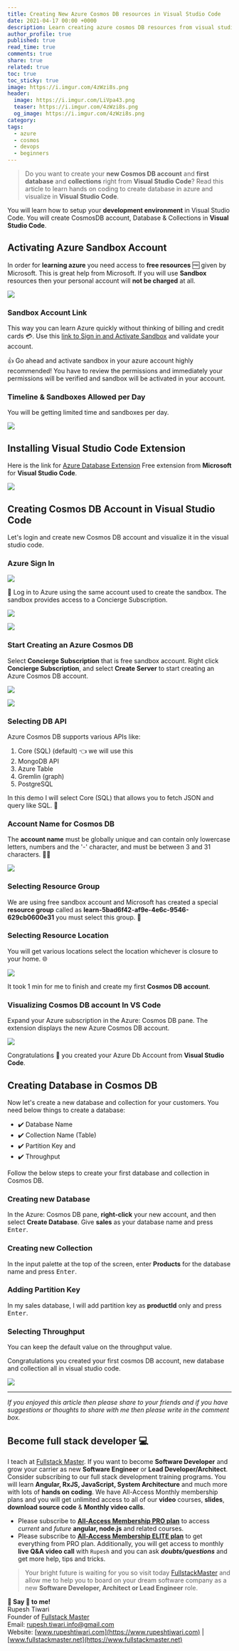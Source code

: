 ```yaml
---
title: Creating New Azure Cosmos DB resources in Visual Studio Code
date: 2021-04-17 00:00 +0000
description: Learn creating azure cosmos DB resources from visual studio code
author_profile: true
published: true
read_time: true
comments: true
share: true
related: true
toc: true
toc_sticky: true
image: https://i.imgur.com/4zWzi8s.png
header:
  image: https://i.imgur.com/LiVpa43.png
  teaser: https://i.imgur.com/4zWzi8s.png
  og_image: https://i.imgur.com/4zWzi8s.png
category:
tags:
  - azure
  - cosmos
  - devops
  - beginners
---
```


> Do you want to create your **new Cosmos DB account** and **first database** and **collections** right from **Visual Studio Code**? Read this article to learn hands on coding to create database in azure and visualize in **Visual Studio Code**.

You will learn how to setup your **development environment** in Visual Studio Code. You will create CosmosDB account, Database & Collections in **Visual Studio Code**.

## Activating Azure Sandbox Account

In order for **learning azure** you need access to **free resources** 🆓 given by Microsoft. This is great help from Microsoft. If you will use **Sandbox** resources then your personal account will **not be charged** at all.

![](https://imgur.com/epj9qEO.gif)

### Sandbox Account Link

This way you can learn Azure quickly without thinking of billing and credit cards 💳. Use this [link to Sign in and Activate Sandbox](https://docs.microsoft.com/en-us/learn/modules/build-cosmos-db-app-with-vscode/2-setup-cosmosdb?activate-azure-sandbox=true) and validate your account.

👍 Go ahead and activate sandbox in your azure account highly recommended! You have to review the permissions and immediately your permissions will be verified and sandbox will be activated in your account.

### Timeline & Sandboxes Allowed per Day

You will be getting limited time and sandboxes per day.

![](https://i.imgur.com/R1SmlwX.png)

## Installing Visual Studio Code Extension

Here is the link for [Azure Database Extension](https://marketplace.visualstudio.com/items?itemName=ms-azuretools.vscode-cosmosdb) Free extension from **Microsoft** for **Visual Studio Code**.

![](https://i.imgur.com/ZDQuxGQ.png)

## Creating Cosmos DB Account in Visual Studio Code

Let's login and create new Cosmos DB account and visualize it in the visual studio code.

### Azure Sign In

![](https://i.imgur.com/a6Ea5fE.png)

🗽 Log in to Azure using the same account used to create the sandbox. The sandbox provides access to a Concierge Subscription.

![](https://i.imgur.com/ZM7gd9R.gif)

![](https://i.imgur.com/XGBlxm1.png)

### Start Creating an Azure Cosmos DB

Select **Concierge Subscription** that is free sandbox account.
Right click **Concierge Subscription**, and select **Create Server** to start creating an Azure Cosmos DB account.

![](https://i.imgur.com/J9YnEMX.png)

![](https://imgur.com/RvPE9B0.gif)

### Selecting DB API

Azure Cosmos DB supports various APIs like:

1. Core (SQL) (default) 👈 we will use this
2. MongoDB API
3. Azure Table
4. Gremlin (graph)
5. PostgreSQL

In this demo I will select Core (SQL) that allows you to fetch JSON and query like SQL. 🥇

### Account Name for Cosmos DB

The **account name** must be globally unique and can contain only lowercase letters, numbers and the '-' character, and must be between 3 and 31 characters. 👮‍♂️

![](https://i.imgur.com/TU2yBep.png)

### Selecting Resource Group

We are using free sandbox account and Microsoft has created a special **resource group** called as **learn-5bad6f42-af9e-4e6c-9546-629cb0600e31** you must select this group. 🍇

### Selecting Resource Location

You will get various locations select the location whichever is closure to your home. 🌐

![](https://i.imgur.com/G8YYktg.png)

It took 1 min for me to finish and create my first **Cosmos DB account**.

### Visualizing Cosmos DB account In VS Code

Expand your Azure subscription in the Azure: Cosmos DB pane. The extension displays the new Azure Cosmos DB account.

![](https://i.imgur.com/c5uZXTC.png)

Congratulations 🍕 you created your Azure Db Account from **Visual Studio Code**.

## Creating Database in Cosmos DB

Now let's create a new database and collection for your customers. You need below things to create a database:

- ✔️ Database Name
- ✔️ Collection Name (Table)
- ✔️ Partition Key and
- ✔️ Throughput

Follow the below steps to create your first database and collection in Cosmos DB.

### Creating new Database

In the Azure: Cosmos DB pane, **right-click** your new account, and then select **Create Database**. Give **sales** as your database name and press <kbd>Enter</kbd>.

### Creating new Collection

In the input palette at the top of the screen, enter **Products** for the database name and press <kbd>Enter</kbd>.

### Adding Partition Key

In my sales database, I will add partition key as **productId** only and press <kbd>Enter</kbd>.

### Selecting Throughput

You can keep the default value on the throughput value.

Congratulations you created your first cosmos DB account, new database and collection all in visual studio code.

![](https://imgur.com/upyWx7r.gif)

---

_If you enjoyed this article then please share to your friends and if you have suggestions or thoughts to share with me then please write in the comment box._

## Become full stack developer 💻

I teach at [Fullstack Master](https://www.fullstackmaster.net). If you want to become **Software Developer** and grow your carrier as new **Software Engineer** or **Lead Developer/Architect**. Consider subscribing to our full stack development training programs. You will learn **Angular, RxJS, JavaScript, System Architecture** and much more with lots of **hands on coding**. We have All-Access Monthly membership plans and you will get unlimited access to all of our **video** courses, **slides**, **download source code** & **Monthly video calls**.

- Please subscribe to **[All-Access Membership PRO plan](https://www.fullstackmaster.net/pro)** to access _current_ and _future_ **angular, node.js** and related courses.
- Please subscribe to **[All-Access Membership ELITE plan](https://www.fullstackmaster.net/elite)** to get everything from PRO plan. Additionally, you will get access to monthly **live Q&A video call** with `Rupesh` and you can ask **_doubts/questions_** and get more help, tips and tricks.

> Your bright future is waiting for you so visit today [FullstackMaster](www.fullstackmaster.net) and allow me to help you to board on your dream software company as a new **Software Developer, Architect or Lead Engineer** role.

**💖 Say 👋 to me!**
<br>Rupesh Tiwari
<br>Founder of [Fullstack Master](https://www.fullstackmaster.net)
<br>Email: <a href="mailto:rupesh.tiwari.info@gmail.com?subject=Hi">rupesh.tiwari.info@gmail.com</a>
<br>Website: [www.rupeshtiwari.com](https://www.rupeshtiwari.com) | [www.fullstackmaster.net](https://www.fullstackmaster.net)
